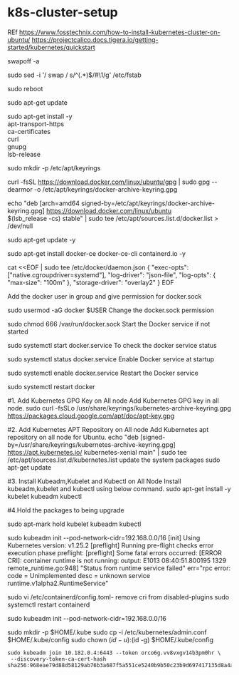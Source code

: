 # k8s-cluster-setup

REf https://www.fosstechnix.com/how-to-install-kubernetes-cluster-on-ubuntu/ 
    https://projectcalico.docs.tigera.io/getting-started/kubernetes/quickstart

swapoff -a

sudo sed -i '/ swap / s/^\(.*\)$/#\1/g' /etc/fstab

sudo reboot

sudo apt-get update

sudo apt-get install -y \
apt-transport-https \
ca-certificates \
curl \
gnupg \
lsb-release

sudo mkdir -p /etc/apt/keyrings

curl -fsSL https://download.docker.com/linux/ubuntu/gpg | sudo gpg --dearmor -o /etc/apt/keyrings/docker-archive-keyring.gpg


echo   "deb [arch=amd64 signed-by=/etc/apt/keyrings/docker-archive-keyring.gpg] https://download.docker.com/linux/ubuntu \
$(lsb_release -cs) stable" | sudo tee /etc/apt/sources.list.d/docker.list > /dev/null

sudo apt-get update -y

sudo apt-get install docker-ce docker-ce-cli containerd.io -y

cat <<EOF | sudo tee /etc/docker/daemon.json
{
"exec-opts": ["native.cgroupdriver=systemd"],
"log-driver": "json-file",
"log-opts": {
"max-size": "100m"
},
"storage-driver": "overlay2"
}
EOF

Add the docker user in group and give permission for docker.sock

sudo usermod -aG docker $USER
Change the docker.sock permission

sudo chmod 666 /var/run/docker.sock
Start the Docker service if not started

sudo systemctl start docker.service
To check the docker service status

sudo systemctl status docker.service
Enable Docker service at startup

sudo systemctl enable docker.service
Restart the Docker service

sudo systemctl restart docker


#1. Add Kubernetes GPG Key on All node
Add Kubernetes GPG key in all node.
sudo curl -fsSLo /usr/share/keyrings/kubernetes-archive-keyring.gpg https://packages.cloud.google.com/apt/doc/apt-key.gpg

#2. Add Kubernetes APT Repository on All node
Add Kubernetes apt repository on all node for Ubuntu.
echo "deb [signed-by=/usr/share/keyrings/kubernetes-archive-keyring.gpg] https://apt.kubernetes.io/ kubernetes-xenial main" | sudo tee /etc/apt/sources.list.d/kubernetes.list
update the system packages
sudo apt-get update

#3. Install Kubeadm,Kubelet and Kubectl on All Node
Install kubeadm,kubelet and kubectl using below command.
sudo apt-get install -y kubelet kubeadm kubectl

#4.Hold the packages to being upgrade

sudo apt-mark hold kubelet kubeadm kubectl

sudo kubeadm init --pod-network-cidr=192.168.0.0/16
[init] Using Kubernetes version: v1.25.2
[preflight] Running pre-flight checks
error execution phase preflight: [preflight] Some fatal errors occurred:
        [ERROR CRI]: container runtime is not running: output: E1013 08:40:51.800195    1329 remote_runtime.go:948] "Status from runtime service failed" err="rpc error: code = Unimplemented desc = unknown service runtime.v1alpha2.RuntimeService"


sudo vi /etc/containerd/config.toml- remove cri from disabled-plugins
sudo systemctl restart containerd

sudo kubeadm init --pod-network-cidr=192.168.0.0/16

sudo mkdir -p $HOME/.kube
sudo cp -i /etc/kubernetes/admin.conf $HOME/.kube/config
sudo chown $(id -u):$(id -g) $HOME/.kube/config
	
	sudo kubeadm join 10.182.0.4:6443 --token orco6g.vv8vxgv14b3pm0hr \
     --discovery-token-ca-cert-hash sha256:968eae79d88d58129ab76b3a687f5a551ce5240b9b50c23b9d697417135d8a4a
		
		
		

		
		
		
		
		
		
		
		
		
		
		
		
		
		
		
		
		
		
		
		
		
		
